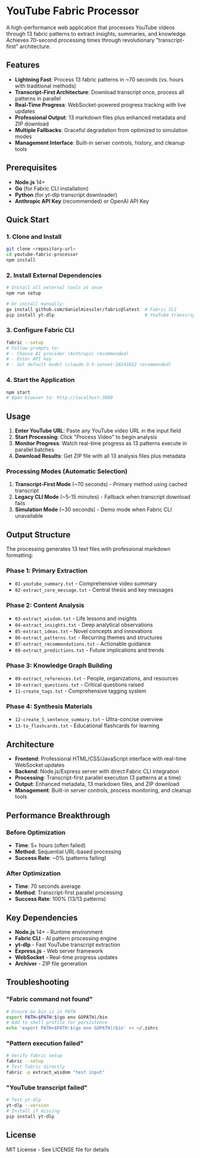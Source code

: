 # YouTube Fabric Processor

A high-performance web application that processes YouTube videos through 13 fabric patterns to extract insights, summaries, and knowledge. Achieves 70-second processing times through revolutionary "transcript-first" architecture.

## Features

- **Lightning Fast**: Process 13 fabric patterns in ~70 seconds (vs. hours with traditional methods)
- **Transcript-First Architecture**: Download transcript once, process all patterns in parallel
- **Real-Time Progress**: WebSocket-powered progress tracking with live updates
- **Professional Output**: 13 markdown files plus enhanced metadata and ZIP download
- **Multiple Fallbacks**: Graceful degradation from optimized to simulation modes
- **Management Interface**: Built-in server controls, history, and cleanup tools

## Prerequisites

- **Node.js** 14+ 
- **Go** (for Fabric CLI installation)
- **Python** (for yt-dlp transcript downloader)
- **Anthropic API Key** (recommended) or OpenAI API Key

## Quick Start

### 1. Clone and Install
```bash
git clone <repository-url>
cd youtube-fabric-processor
npm install
```

### 2. Install External Dependencies
```bash
# Install all external tools at once
npm run setup

# Or install manually:
go install github.com/danielmiessler/fabric@latest  # Fabric CLI
pip install yt-dlp                                  # YouTube transcript downloader
```

### 3. Configure Fabric CLI
```bash
fabric --setup
# Follow prompts to:
# - Choose AI provider (Anthropic recommended)
# - Enter API key
# - Set default model (claude-3-5-sonnet-20241022 recommended)
```

### 4. Start the Application
```bash
npm start
# Open browser to: http://localhost:3000
```

## Usage

1. **Enter YouTube URL**: Paste any YouTube video URL in the input field
2. **Start Processing**: Click "Process Video" to begin analysis
3. **Monitor Progress**: Watch real-time progress as 13 patterns execute in parallel batches
4. **Download Results**: Get ZIP file with all 13 analysis files plus metadata

### Processing Modes (Automatic Selection)

1. **Transcript-First Mode** (~70 seconds) - Primary method using cached transcript
2. **Legacy CLI Mode** (~5-15 minutes) - Fallback when transcript download fails  
3. **Simulation Mode** (~30 seconds) - Demo mode when Fabric CLI unavailable

## Output Structure

The processing generates 13 text files with professional markdown formatting:

### Phase 1: Primary Extraction
- `01-youtube_summary.txt` - Comprehensive video summary
- `02-extract_core_message.txt` - Central thesis and key messages

### Phase 2: Content Analysis
- `03-extract_wisdom.txt` - Life lessons and insights
- `04-extract_insights.txt` - Deep analytical observations
- `05-extract_ideas.txt` - Novel concepts and innovations
- `06-extract_patterns.txt` - Recurring themes and structures
- `07-extract_recommendations.txt` - Actionable guidance
- `08-extract_predictions.txt` - Future implications and trends

### Phase 3: Knowledge Graph Building
- `09-extract_references.txt` - People, organizations, and resources
- `10-extract_questions.txt` - Critical questions raised
- `11-create_tags.txt` - Comprehensive tagging system

### Phase 4: Synthesis Materials
- `12-create_5_sentence_summary.txt` - Ultra-concise overview
- `13-to_flashcards.txt` - Educational flashcards for learning

## Architecture

- **Frontend**: Professional HTML/CSS/JavaScript interface with real-time WebSocket updates
- **Backend**: Node.js/Express server with direct Fabric CLI integration
- **Processing**: Transcript-first parallel execution (3 patterns at a time)
- **Output**: Enhanced metadata, 13 markdown files, and ZIP download
- **Management**: Built-in server controls, process monitoring, and cleanup tools

## Performance Breakthrough

### Before Optimization
- **Time**: 5+ hours (often failed)
- **Method**: Sequential URL-based processing
- **Success Rate**: ~0% (patterns failing)

### After Optimization  
- **Time**: 70 seconds average
- **Method**: Transcript-first parallel processing
- **Success Rate**: 100% (13/13 patterns)

## Key Dependencies

- **Node.js** 14+ - Runtime environment
- **Fabric CLI** - AI pattern processing engine
- **yt-dlp** - Fast YouTube transcript extraction
- **Express.js** - Web server framework
- **WebSocket** - Real-time progress updates
- **Archiver** - ZIP file generation

## Troubleshooting

### "Fabric command not found"
```bash
# Ensure Go bin is in PATH
export PATH=$PATH:$(go env GOPATH)/bin
# Add to shell profile for persistence
echo 'export PATH=$PATH:$(go env GOPATH)/bin' >> ~/.zshrc
```

### "Pattern execution failed"
```bash
# Verify fabric setup
fabric --setup
# Test fabric directly
fabric -p extract_wisdom "test input"
```

### "YouTube transcript failed"
```bash
# Test yt-dlp
yt-dlp --version
# Install if missing
pip install yt-dlp
```

## License

MIT License - See LICENSE file for details
